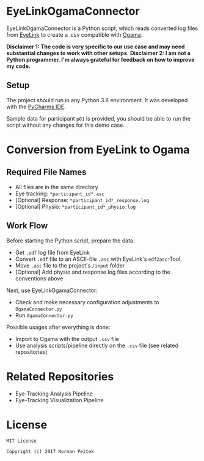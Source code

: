 # EyeLinkOgamaConnector

EyeLinkOgamaConnector is a Python script, which reads converted log files from [EyeLink](http://www.sr-research.com/mount_longrange_1000plus.html) to create a .csv compatible with [Ogama](http://www.ogama.net).

**Disclaimer 1: The code is very specific to our use case and may need substantial changes to work with other setups.**
**Disclaimer 2: I am not a Python programmer. I'm always grateful for feedback on how to improve my code.**

## Setup

The project should run in any Python 3.6 environment. It was developed with the [PyCharms IDE](https://www.jetbrains.com/pycharm/).

Sample data for participant `p01` is provided, you should be able to run the script without any changes for this demo case.


# Conversion from EyeLink to Ogama

## Required File Names

* All files are in the same directory
* Eye tracking: `*participant_id*.asc`
* [Optional] Response: `*participant_id*_response.log`
* [Optional] Physio: `*participant_id*_physio.log`

## Work Flow ##

Before starting the Python script, prepare the data.

* Get `.edf` log file from EyeLink
* Convert `.edf` file to an ASCII-file `.asc` with EyeLink's `edf2asc`-Tool.
* Move `.asc` file to the project's `/input` folder
* [Optional] Add physio and response log files according to the conventions above

Next, use EyeLinkOgamaConnector:

* Check and make necessary configuration adjustments to `OgamaConnector.py`
* Run `OgamaConnector.py`

Possible usages after everything is done:

* Import to Ogama with the output `.csv` file
* Use analysis scripts/pipeline directly on the `.csv` file (see related repositories)


# Related Repositories

* Eye-Tracking Analysis Pipeline
* Eye-Tracking Visualization Pipeline


# License #

```
MIT License

Copyright (c) 2017 Norman Peitek
```